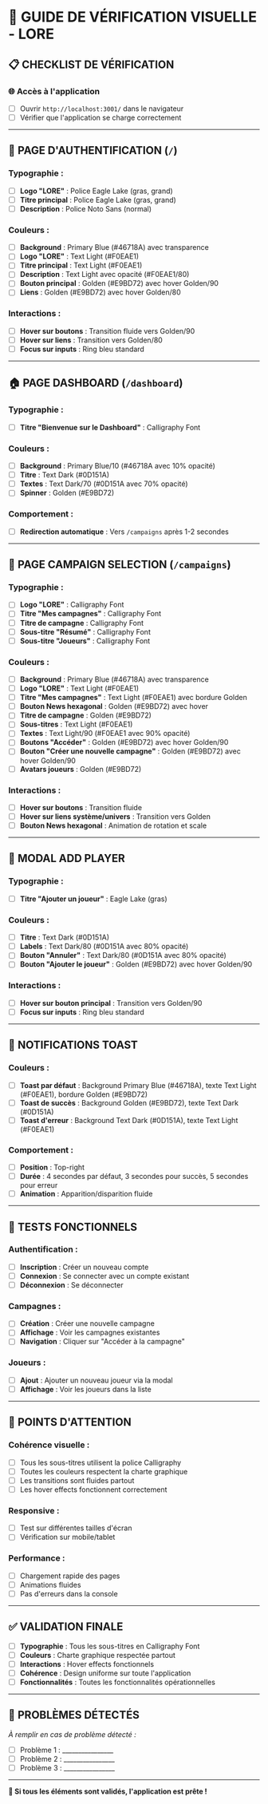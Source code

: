 # 🎨 GUIDE DE VÉRIFICATION VISUELLE - LORE

## 📋 CHECKLIST DE VÉRIFICATION

### 🌐 **Accès à l'application**
- [ ] Ouvrir `http://localhost:3001/` dans le navigateur
- [ ] Vérifier que l'application se charge correctement

---

## 🔐 **PAGE D'AUTHENTIFICATION** (`/`)

### **Typographie :**
- [ ] **Logo "LORE"** : Police Eagle Lake (gras, grand)
- [ ] **Titre principal** : Police Eagle Lake (gras, grand)
- [ ] **Description** : Police Noto Sans (normal)

### **Couleurs :**
- [ ] **Background** : Primary Blue (#46718A) avec transparence
- [ ] **Logo "LORE"** : Text Light (#F0EAE1)
- [ ] **Titre principal** : Text Light (#F0EAE1)
- [ ] **Description** : Text Light avec opacité (#F0EAE1/80)
- [ ] **Bouton principal** : Golden (#E9BD72) avec hover Golden/90
- [ ] **Liens** : Golden (#E9BD72) avec hover Golden/80

### **Interactions :**
- [ ] **Hover sur boutons** : Transition fluide vers Golden/90
- [ ] **Hover sur liens** : Transition vers Golden/80
- [ ] **Focus sur inputs** : Ring bleu standard

---

## 🏠 **PAGE DASHBOARD** (`/dashboard`)

### **Typographie :**
- [ ] **Titre "Bienvenue sur le Dashboard"** : Calligraphy Font

### **Couleurs :**
- [ ] **Background** : Primary Blue/10 (#46718A avec 10% opacité)
- [ ] **Titre** : Text Dark (#0D151A)
- [ ] **Textes** : Text Dark/70 (#0D151A avec 70% opacité)
- [ ] **Spinner** : Golden (#E9BD72)

### **Comportement :**
- [ ] **Redirection automatique** : Vers `/campaigns` après 1-2 secondes

---

## 🎲 **PAGE CAMPAIGN SELECTION** (`/campaigns`)

### **Typographie :**
- [ ] **Logo "LORE"** : Calligraphy Font
- [ ] **Titre "Mes campagnes"** : Calligraphy Font
- [ ] **Titre de campagne** : Calligraphy Font
- [ ] **Sous-titre "Résumé"** : Calligraphy Font
- [ ] **Sous-titre "Joueurs"** : Calligraphy Font

### **Couleurs :**
- [ ] **Background** : Primary Blue (#46718A) avec transparence
- [ ] **Logo "LORE"** : Text Light (#F0EAE1)
- [ ] **Titre "Mes campagnes"** : Text Light (#F0EAE1) avec bordure Golden
- [ ] **Bouton News hexagonal** : Golden (#E9BD72) avec hover
- [ ] **Titre de campagne** : Golden (#E9BD72)
- [ ] **Sous-titres** : Text Light (#F0EAE1)
- [ ] **Textes** : Text Light/90 (#F0EAE1 avec 90% opacité)
- [ ] **Boutons "Accéder"** : Golden (#E9BD72) avec hover Golden/90
- [ ] **Bouton "Créer une nouvelle campagne"** : Golden (#E9BD72) avec hover Golden/90
- [ ] **Avatars joueurs** : Golden (#E9BD72)

### **Interactions :**
- [ ] **Hover sur boutons** : Transition fluide
- [ ] **Hover sur liens système/univers** : Transition vers Golden
- [ ] **Bouton News hexagonal** : Animation de rotation et scale

---

## 👤 **MODAL ADD PLAYER**

### **Typographie :**
- [ ] **Titre "Ajouter un joueur"** : Eagle Lake (gras)

### **Couleurs :**
- [ ] **Titre** : Text Dark (#0D151A)
- [ ] **Labels** : Text Dark/80 (#0D151A avec 80% opacité)
- [ ] **Bouton "Annuler"** : Text Dark/80 (#0D151A avec 80% opacité)
- [ ] **Bouton "Ajouter le joueur"** : Golden (#E9BD72) avec hover Golden/90

### **Interactions :**
- [ ] **Hover sur bouton principal** : Transition vers Golden/90
- [ ] **Focus sur inputs** : Ring bleu standard

---

## 🔔 **NOTIFICATIONS TOAST**

### **Couleurs :**
- [ ] **Toast par défaut** : Background Primary Blue (#46718A), texte Text Light (#F0EAE1), bordure Golden (#E9BD72)
- [ ] **Toast de succès** : Background Golden (#E9BD72), texte Text Dark (#0D151A)
- [ ] **Toast d'erreur** : Background Text Dark (#0D151A), texte Text Light (#F0EAE1)

### **Comportement :**
- [ ] **Position** : Top-right
- [ ] **Durée** : 4 secondes par défaut, 3 secondes pour succès, 5 secondes pour erreur
- [ ] **Animation** : Apparition/disparition fluide

---

## 🧪 **TESTS FONCTIONNELS**

### **Authentification :**
- [ ] **Inscription** : Créer un nouveau compte
- [ ] **Connexion** : Se connecter avec un compte existant
- [ ] **Déconnexion** : Se déconnecter

### **Campagnes :**
- [ ] **Création** : Créer une nouvelle campagne
- [ ] **Affichage** : Voir les campagnes existantes
- [ ] **Navigation** : Cliquer sur "Accéder à la campagne"

### **Joueurs :**
- [ ] **Ajout** : Ajouter un nouveau joueur via la modal
- [ ] **Affichage** : Voir les joueurs dans la liste

---

## 🎯 **POINTS D'ATTENTION**

### **Cohérence visuelle :**
- [ ] Tous les sous-titres utilisent la police Calligraphy
- [ ] Toutes les couleurs respectent la charte graphique
- [ ] Les transitions sont fluides partout
- [ ] Les hover effects fonctionnent correctement

### **Responsive :**
- [ ] Test sur différentes tailles d'écran
- [ ] Vérification sur mobile/tablet

### **Performance :**
- [ ] Chargement rapide des pages
- [ ] Animations fluides
- [ ] Pas d'erreurs dans la console

---

## ✅ **VALIDATION FINALE**

- [ ] **Typographie** : Tous les sous-titres en Calligraphy Font
- [ ] **Couleurs** : Charte graphique respectée partout
- [ ] **Interactions** : Hover effects fonctionnels
- [ ] **Cohérence** : Design uniforme sur toute l'application
- [ ] **Fonctionnalités** : Toutes les fonctionnalités opérationnelles

---

## 🚨 **PROBLÈMES DÉTECTÉS**

*À remplir en cas de problème détecté :*

- [ ] Problème 1 : ________________
- [ ] Problème 2 : ________________
- [ ] Problème 3 : ________________

---

**🎉 Si tous les éléments sont validés, l'application est prête !**



